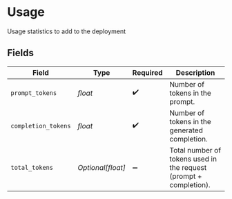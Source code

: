 # Usage

Usage statistics to add to the deployment


## Fields

| Field                                                             | Type                                                              | Required                                                          | Description                                                       |
| ----------------------------------------------------------------- | ----------------------------------------------------------------- | ----------------------------------------------------------------- | ----------------------------------------------------------------- |
| `prompt_tokens`                                                   | *float*                                                           | :heavy_check_mark:                                                | Number of tokens in the prompt.                                   |
| `completion_tokens`                                               | *float*                                                           | :heavy_check_mark:                                                | Number of tokens in the generated completion.                     |
| `total_tokens`                                                    | *Optional[float]*                                                 | :heavy_minus_sign:                                                | Total number of tokens used in the request (prompt + completion). |